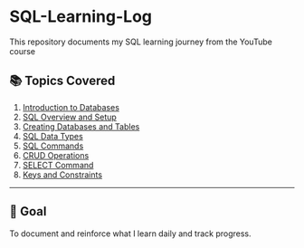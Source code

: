 # SQL-Learning-Log


This repository documents my SQL learning journey from the YouTube course 

## 📚 Topics Covered

1. [Introduction to Databases](introduction-to-databases.md)
2. [SQL Overview and Setup](02-sql-overview-and-setup.md)
3. [Creating Databases and Tables](03-creating-databases-and-tables.md)
4. [SQL Data Types](04-sql-datatypes.md)
5. [SQL Commands](05-sql-commands.md)
6. [CRUD Operations](06-crud-operations.md)
7. [SELECT Command](07-select-command.md)
8. [Keys and Constraints](08-keys-and-constraints.md)

---

## 🎯 Goal

To document and reinforce what I learn daily and track progress.
